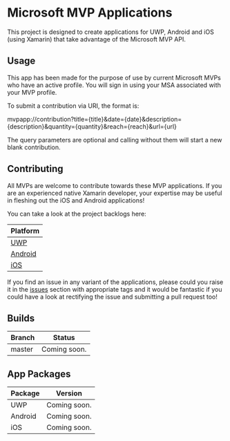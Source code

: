 Microsoft MVP Applications
===========

This project is designed to create applications for UWP, Android and iOS (using Xamarin) that take advantage of the Microsoft MVP API.  

## Usage
This app has been made for the purpose of use by current Microsoft MVPs who have an active profile. You will sign in using your MSA associated with your MVP profile.

To submit a contribution via URI, the format is:

mvpapp://contribution?title={title}&date={date}&description={description}&quantity={quantity}&reach={reach}&url={url}

The query parameters are optional and calling without them will start a new blank contribution.

## Contributing
All MVPs are welcome to contribute towards these MVP applications. If you are an experienced native Xamarin developer, your expertise may be useful in fleshing out the iOS and Android applications!

You can take a look at the project backlogs here:

| Platform |
| ------ |
| [UWP](https://github.com/jamesmcroft/MS-MVP-Apps/projects/1) |
| [Android](https://github.com/jamesmcroft/MS-MVP-Apps/projects/2) |
| [iOS](https://github.com/jamesmcroft/MS-MVP-Apps/projects/3) |

If you find an issue in any variant of the applications, please could you raise it in the [issues](https://github.com/jamesmcroft/mvp-api-app/issues) section with appropriate tags and it would be fantastic if you could have a look at rectifying the issue and submitting a pull request too!

## Builds

| Branch | Status |
| ------ | ------ |
| master | Coming soon. |

## App Packages

| Package | Version |
| ------ | ------ |
| UWP | Coming soon. |
| Android | Coming soon. |
| iOS | Coming soon. |

